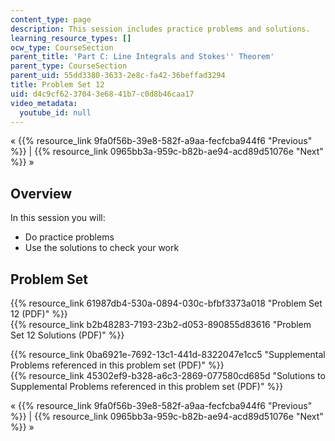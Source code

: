 ```yaml
---
content_type: page
description: This session includes practice problems and solutions.
learning_resource_types: []
ocw_type: CourseSection
parent_title: 'Part C: Line Integrals and Stokes'' Theorem'
parent_type: CourseSection
parent_uid: 55dd3380-3633-2e8c-fa42-36beffad3294
title: Problem Set 12
uid: d4c9cf62-3704-3e68-41b7-c0d8b46caa17
video_metadata:
  youtube_id: null
---
```


« {{% resource_link 9fa0f56b-39e8-582f-a9aa-fecfcba944f6 "Previous" %}} | {{% resource_link 0965bb3a-959c-b82b-ae94-acd89d51076e "Next" %}} »

Overview
--------

In this session you will:

*   Do practice problems
*   Use the solutions to check your work

Problem Set
-----------

{{% resource_link 61987db4-530a-0894-030c-bfbf3373a018 "Problem Set 12 (PDF)" %}}  
{{% resource_link b2b48283-7193-23b2-d053-890855d83616 "Problem Set 12 Solutions (PDF)" %}}

{{% resource_link 0ba6921e-7692-13c1-441d-8322047e1cc5 "Supplemental Problems referenced in this problem set (PDF)" %}}  
{{% resource_link 45302ef9-b328-a6c3-2869-077580cd685d "Solutions to Supplemental Problems referenced in this problem set (PDF)" %}}

« {{% resource_link 9fa0f56b-39e8-582f-a9aa-fecfcba944f6 "Previous" %}} | {{% resource_link 0965bb3a-959c-b82b-ae94-acd89d51076e "Next" %}} »